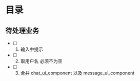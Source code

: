 目录
======================

## 待处理业务

- [ ] 
    1. 输入中提示
- [ ] 
    2. 取用户名 必须不为空
- [ ] 
    3. 合并 chat_ui_component 以及 message_ui_component